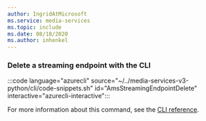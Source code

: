 ```yaml
---
author: IngridAtMicrosoft
ms.service: media-services 
ms.topic: include
ms.date: 08/18/2020
ms.author: inhenkel
---
```


### Delete a streaming endpoint with the CLI

:::code language="azurecli" source="~/../media-services-v3-python/cli/code-snippets.sh" id="AmsStreamingEndpointDelete" interactive="azurecli-interactive":::

For more information about this command, see the [CLI reference](/cli/azure/ams/streaming-endpoint?view=azure-cli-latest#az-ams-streaming-endpoint-delete).
